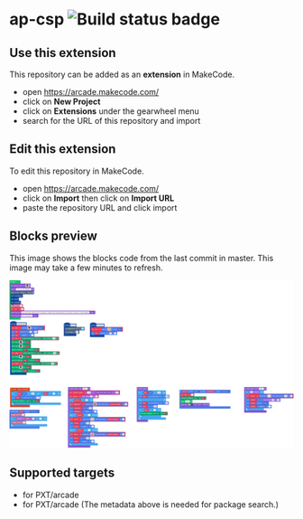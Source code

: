 # ap-csp ![Build status badge](https://github.com/cocoa-huang/ap-csp/workflows/MakeCode/badge.svg)



## Use this extension

This repository can be added as an **extension** in MakeCode.

* open https://arcade.makecode.com/
* click on **New Project**
* click on **Extensions** under the gearwheel menu
* search for the URL of this repository and import

## Edit this extension

To edit this repository in MakeCode.

* open https://arcade.makecode.com/
* click on **Import** then click on **Import URL**
* paste the repository URL and click import

## Blocks preview

This image shows the blocks code from the last commit in master.
This image may take a few minutes to refresh.

![A rendered view of the blocks](https://github.com/cocoa-huang/ap-csp/raw/master/.makecode/blocks.png)

## Supported targets

* for PXT/arcade
* for PXT/arcade
(The metadata above is needed for package search.)

